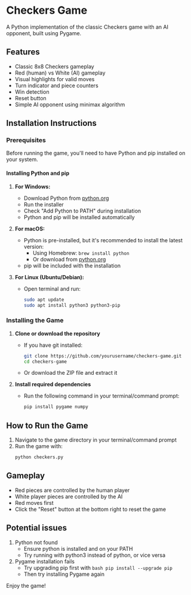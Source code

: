 # Checkers Game

A Python implementation of the classic Checkers game with an AI opponent, built using Pygame.

## Features

- Classic 8x8 Checkers gameplay
- Red (human) vs White (AI) gameplay
- Visual highlights for valid moves
- Turn indicator and piece counters
- Win detection
- Reset button
- Simple AI opponent using minimax algorithm

## Installation Instructions

### Prerequisites

Before running the game, you'll need to have Python and pip installed on your system.

#### Installing Python and pip

1. **For Windows:**
   - Download Python from [python.org](https://www.python.org/downloads/)
   - Run the installer
   - Check "Add Python to PATH" during installation
   - Python and pip will be installed automatically

2. **For macOS:**
   - Python is pre-installed, but it's recommended to install the latest version:
     - Using Homebrew: `brew install python`
     - Or download from [python.org](https://www.python.org/downloads/macos/)
   - pip will be included with the installation

3. **For Linux (Ubuntu/Debian):**
   - Open terminal and run:
     ```bash
     sudo apt update
     sudo apt install python3 python3-pip
     ```

### Installing the Game

1. **Clone or download the repository**
   - If you have git installed:
     ```bash
     git clone https://github.com/yourusername/checkers-game.git
     cd checkers-game
     ```
   - Or download the ZIP file and extract it

2. **Install required dependencies**
   - Run the following command in your terminal/command prompt:
     ```bash
     pip install pygame numpy
     ```

## How to Run the Game

1. Navigate to the game directory in your terminal/command prompt
2. Run the game with:
   ```bash
   python checkers.py
   ```

## Gameplay

- Red pieces are controlled by the human player
- White player pieces are controlled by the AI
- Red moves first
- Click the "Reset" button at the bottom right to reset the game

## Potential issues

1. Python not found
    - Ensure python is installed and on your PATH
    - Try running with python3 instead of python, or vice versa
2. Pygame installation fails
    - Try upgrading pip first with ```bash pip install --upgrade pip```
    - Then try installing Pygame again


Enjoy the game!